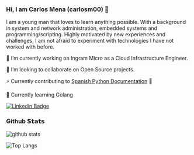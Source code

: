 ### Hi, I am Carlos Mena (carlosm00) 👋

I am a young man that loves to learn anything possible. With a background in system and network administration, embedded systems and programming/scripting. Highly motivated by new experiences and challenges, I am not afraid to experiment with technologies I have not worked with before.

  🔭 I’m currently working on Ingram Micro as a Cloud Infrastructure Engineer.

  👯 I’m looking to collaborate on Open Source projects.

  ⚡ Currently contributing to [Spanish Python Documentation](https://github.com/python/python-docs-es) :snake:

  :floppy_disk: Currently learning Golang

  [![Linkedin Badge](https://img.shields.io/badge/LinkedIn-carlosmena00-blue?&logo=Linkedin&logoColor=white&link=https://www.linkedin.com/in/carlosmena00//)](https://www.linkedin.com/in/carlosmena00/)

### Github 𝗦𝘁𝗮𝘁𝘀
![github stats](https://github-readme-stats.vercel.app/api?username=carlosm00&card_width=510&include_all_commits=true&show_icons=true&theme=radical)

![Top Langs](https://github-readme-stats.vercel.app/api/top-langs/?username=carlosm00&card_width=500&langs_count=15&show_icons=true&theme=radical)
